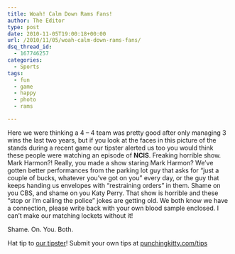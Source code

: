 ```yaml
---
title: Woah! Calm Down Rams Fans!
author: The Editor
type: post
date: 2010-11-05T19:00:18+00:00
url: /2010/11/05/woah-calm-down-rams-fans/
dsq_thread_id:
  - 167746257
categories:
  - Sports
tags:
  - fun
  - game
  - happy
  - photo
  - rams

---
```

<p style="text-align: left;">
  <a href="http://media.punchingkitty.com/wordpress/2010/11/sad_rams_fans.jpeg"><img class="aligncenter size-full wp-image-7766" title="sad_rams_fans" src="http://media.punchingkitty.com/wordpress/2010/11/sad_rams_fans.jpeg?filter=resize&w=600" alt="" /></a>Here we were thinking a 4 &#8211; 4 team was pretty good after only managing 3 wins the last two years, but if you look at the faces in this picture of the stands during a recent game our tipster alerted us too you would think these people were watching an episode of <strong>NCIS</strong>. Freaking horrible show. Mark Harmon?! Really, you made a show staring Mark Harmon? We&#8217;ve gotten better performances from the parking lot guy that asks for &#8220;just a couple of bucks, whatever you&#8217;ve got on you&#8221; every day, or the guy that keeps handing us envelopes with &#8220;restraining orders&#8221; in them. Shame on you CBS, and shame on you Katy Perry. That show is horrible and these &#8220;stop or I&#8217;m calling the police&#8221; jokes are getting old. We both know we have a connection, please write back with your own blood sample enclosed. I can&#8217;t make our matching lockets without it!
</p>

<p style="text-align: left;">
  Shame. On. You. Both.
</p>

<p style="text-align: left;">
  Hat tip to <a href="http://punchingkitty.com/tips/?hash=1j4" target="_blank">our tipster</a>! Submit your own tips at <a href="http://punchingkitty.com/tips">punchingkitty.com/tips</a>
</p>
